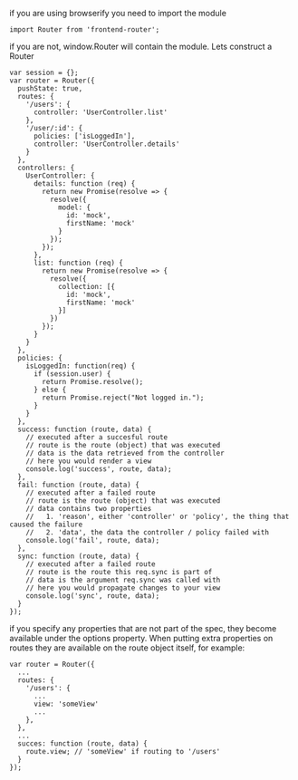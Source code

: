 if you are using browserify you need to import the module
```
import Router from 'frontend-router';
```
if you are not, window.Router will contain the module.
Lets construct a Router
```
var session = {};
var router = Router({
  pushState: true,
  routes: {
    '/users': {
      controller: 'UserController.list'
    },
    '/user/:id': {
      policies: ['isLoggedIn'],
      controller: 'UserController.details'
    }
  },
  controllers: {
    UserController: {
      details: function (req) {
        return new Promise(resolve => {
          resolve({
            model: {
              id: 'mock',
              firstName: 'mock'
            }
          });
        });
      },
      list: function (req) {
        return new Promise(resolve => {
          resolve({
            collection: [{
              id: 'mock',
              firstName: 'mock'
            }]
          })
        });
      }
    }
  },
  policies: {
    isLoggedIn: function(req) {
      if (session.user) {
        return Promise.resolve();
      } else {
        return Promise.reject("Not logged in.");
      }
    }
  },
  success: function (route, data) {
    // executed after a succesful route
    // route is the route (object) that was executed
    // data is the data retrieved from the controller
    // here you would render a view
    console.log('success', route, data);
  },
  fail: function (route, data) {
    // executed after a failed route
    // route is the route (object) that was executed
    // data contains two properties
    //   1. 'reason', either 'controller' or 'policy', the thing that caused the failure
    //   2. 'data', the data the controller / policy failed with
    console.log('fail', route, data);
  },
  sync: function (route, data) {
    // executed after a failed route
    // route is the route this req.sync is part of
    // data is the argument req.sync was called with
    // here you would propagate changes to your view
    console.log('sync', route, data);
  }
});
```

if you specify any properties that are not part of the spec, they become available under the options property.
When putting extra properties on routes they are available on the route object itself, for example:
```
var router = Router({
  ...
  routes: {
    '/users': {
      ...
      view: 'someView'
      ...
    },
  },
  ...
  succes: function (route, data) {
    route.view; // 'someView' if routing to '/users'
  }
});
```